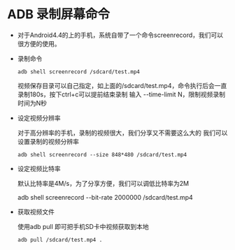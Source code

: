 #   ADB 录制屏幕命令

- 对于Android4.4的上的手机，系统自带了一个命令screenrecord，我们可以很方便的使用。

- 录制命令
  
	```shell
  adb shell screenrecord /sdcard/test.mp4
	```
	
  视频保存目录可以自己指定，如上面的/sdcard/test.mp4，命令执行后会一直录制180s，按下ctrl+c可以提前结束录制
  输入 --time-limit N，限制视频录制时间为N秒
  
- 设定视频分辨率

  对于高分辨率的手机，录制的视频很大，我们分享又不需要这么大的
  我们可以设置录制的视频分辨率

  ```shell
  adb shell screenrecord --size 848*480 /sdcard/test.mp4
  ```

- 设定视频比特率

  默认比特率是4M/s，为了分享方便，我们可以调低比特率为2M

  	adb shell screenrecord --bit-rate 2000000 /sdcard/test.mp4

- 获取视频文件

	使用adb pull 即可把手机SD卡中视频获取到本地

	```shell
	adb pull /sdcard/test.mp4 .
	```

